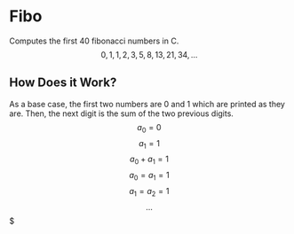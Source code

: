 # Fibo
Computes the first 40 fibonacci numbers in C.
$$0, 1, 1, 2, 3, 5, 8, 13, 21, 34, ...$$

## How Does it Work?
As a base case, the first two numbers are 0 and 1 which are printed as they are.
Then, the next digit is the sum of the two previous digits.
$$a_0 = 0 $$
$$a_1 = 1 $$
$$a_0 + a_1 = 1 $$
$$a_0 = a_1 = 1$$
$$a_1 = a_2 = 1 $$
$$ ...$$$
